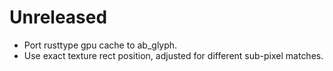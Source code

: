 # Unreleased
* Port rusttype gpu cache to ab_glyph.
* Use exact texture rect position, adjusted for different sub-pixel matches.
